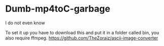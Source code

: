 # Dumb-mp4toC-garbage
I do not even know

To set it up you have to download this and put it in a folder called bin, you also require ffmpeg.
https://github.com/TheZoraiz/ascii-image-converter
